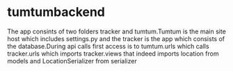 # tumtumbackend
The app consints of two folders tracker and tumtum.Tumtum is the main site host which includes settings.py and the tracker is the app which
consists of the database.During api calls first access is to tumtum.urls which calls tracker.urls which imports tracker.views that indeed 
imports location from models and LocationSerializer from serializer

